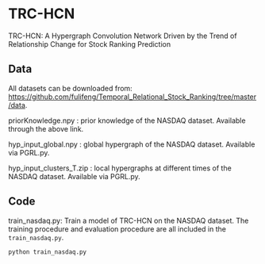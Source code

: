 # TRC-HCN
TRC-HCN: A Hypergraph Convolution Network Driven by the Trend of Relationship Change for Stock Ranking Prediction

## Data 
All datasets can be downloaded from: https://github.com/fulifeng/Temporal_Relational_Stock_Ranking/tree/master/data.

priorKnowledge.npy : prior knowledge of the NASDAQ dataset. Available through the above link.

hyp_input_global.npy : global hypergraph of the NASDAQ dataset. Available via PGRL.py.

hyp_input_clusters_T.zip : local hypergraphs at different times of the NASDAQ dataset. Available via PGRL.py.



## Code
train_nasdaq.py: Train a model of TRC-HCN on the NASDAQ dataset. 
The training procedure and evaluation procedure are all included in the `train_nasdaq.py`.
```train & evaluate
python train_nasdaq.py 
```
